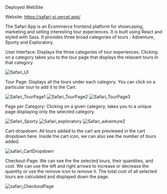 Deployed WebSite

Website: https://safari-xi.vercel.app/

The Safari App is an Ecommerce frontend platform for showcasing, marketing and selling interesting tour experiences. It is built using React and styled with Sass. It provides three broad categories of tours : Adventure, Sporty and Exploratory.

User Interface: Displays the three categories of tour experiences. Clicking on a category takes you to the tour page that displays the relavant tours in that category.

![Safari_UI](https://github.com/Stephen-Afari/safari/assets/62534292/9d2851b8-06a5-4e85-a3fe-d103d15e5715)

Tour Page: Displays all the tours under each category. You can click on a particular tour to add it to the Cart.

![Safari_TourPage1](https://github.com/Stephen-Afari/safari/assets/62534292/bcd1b531-e710-4014-ac11-7041d0d65882)
![Safari_TourPage2](https://github.com/Stephen-Afari/safari/assets/62534292/4361720a-36bb-4505-8640-9ff08650fa82)
![Safari_TourPage3](https://github.com/Stephen-Afari/safari/assets/62534292/0963cc77-4b23-4f8e-b885-5698111eff6e)

Page per Category: Clicking on a given category, takes you to a unique page displaying only the selected category.

![Safari_Sporty](https://github.com/Stephen-Afari/safari/assets/62534292/899810ba-8df3-409a-96cc-6a8630a76fce)
![Safari_exploratory](https://github.com/Stephen-Afari/safari/assets/62534292/6525c77e-9acd-42a5-8738-da8cd45e944f)
![Safari_adventure2](https://github.com/Stephen-Afari/safari/assets/62534292/7acb4dec-79cb-4aaf-8b53-33ba0269924c)

Cart-dropdown: All tours added to the cart are previewed in the cart dropdown here. Inside the cart icon, we can also see the number of tours added.

![safari_CartDropdown](https://github.com/Stephen-Afari/safari/assets/62534292/9ee512f2-f6f0-4a4b-a5e3-95c1657a7875)

Checkout-Page: We can see the the selected tours, their quantities, and cost. We can use the left and right arrows to increase or decrease the quantity or use the remove icon to remove it. The total cost of all selected tours are calculated and displayed down the page.

![safari_CheckoutPage](https://github.com/Stephen-Afari/safari/assets/62534292/79336ced-fec9-47e7-bc5e-179eb3b5d602)





